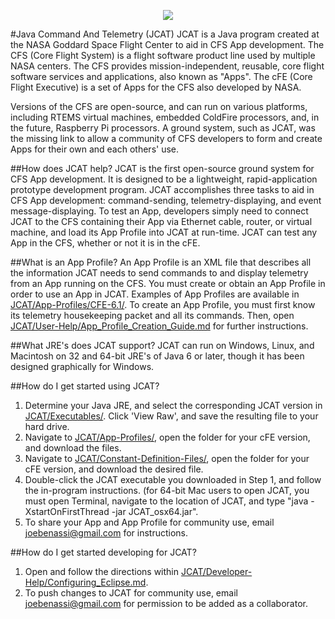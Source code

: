   <p align="center" >
	  <img src="https://raw.github.com/joebenassi/JCAT/master/JCAT/Git-Resources/JCATLogoHuge.png">
	</p>
#Java Command And Telemetry (JCAT)
JCAT is a Java program created at the NASA Goddard Space Flight Center to aid in CFS App development. The CFS (Core Flight System) is a flight software product line used by multiple NASA centers. The CFS provides mission-independent, reusable, core flight software services and applications, also known as "Apps". The cFE (Core Flight Executive) is a set of Apps for the CFS also developed by NASA. 
	
Versions of the CFS are open-source, and can run on various platforms, including RTEMS virtual machines, embedded ColdFire processors, and, in the future, Raspberry Pi processors. A ground system, such as JCAT, was the missing link to allow a community of CFS developers to form and create Apps for their own and each others' use.
	
##How does JCAT help?
JCAT is the first open-source ground system for CFS App development. It is designed to be a lightweight, rapid-application prototype development program. JCAT accomplishes three tasks to aid in CFS App development: command-sending, telemetry-displaying, and event message-displaying. To test an App, developers simply need to connect JCAT to the CFS containing their App via Ethernet cable, router, or virtual machine, and load its App Profile into JCAT at run-time. JCAT can test any App in the CFS, whether or not it is in the cFE. 

##What is an App Profile?
An App Profile is an XML file that describes all the information JCAT needs to send commands to and display telemetry from an App running on the CFS. You must create or obtain an App Profile in order to use an App in JCAT. Examples of App Profiles are available in <a href="https://github.com/joebenassi/JCAT/tree/master/JCAT/App-Profiles/CFE-6.1/">JCAT/App-Profiles/CFE-6.1/</a>.
To create an App Profile, you must first know its telemetry housekeeping packet and all its commands. Then, open <a href="https://github.com/joebenassi/JCAT/blob/master/JCAT/User-Help/App_Profile_Creation_Guide.md">JCAT/User-Help/App_Profile_Creation_Guide.md</a> for further instructions.
	
##What JRE's does JCAT support?
JCAT can run on Windows, Linux, and Macintosh on 32 and 64-bit JRE's of Java 6 or later, though it has been designed graphically for Windows.

##How do I get started using JCAT?
1. Determine your Java JRE, and select the corresponding JCAT version in <a href="https://github.com/joebenassi/JCAT/blob/master/JCAT/Executables/">JCAT/Executables/</a>. Click 'View Raw', and save the resulting file to your hard drive. 
2. Navigate to <a href="https://github.com/joebenassi/JCAT/blob/master/JCAT/App-Profiles/">JCAT/App-Profiles/</a>, open the folder for your cFE version, and download the files. 
3. Navigate to <a href="https://github.com/joebenassi/JCAT/blob/master/JCAT/Constant-Definition-Files/">JCAT/Constant-Definition-Files/</a>, open the folder for your cFE version, and download the desired file.
4. Double-click the JCAT executable you downloaded in Step 1, and follow the in-program instructions. (for 64-bit Mac users to open JCAT, you must open Terminal, navigate to the location of JCAT, and type "java -XstartOnFirstThread -jar JCAT_osx64.jar".
5. To share your App and App Profile for community use, email joebenassi@gmail.com for instructions.

##How do I get started developing for JCAT?
1. Open and follow the directions within <a href="https://github.com/joebenassi/JCAT/blob/master/JCAT/Developer-Help/Configuring_Eclipse.md">JCAT/Developer-Help/Configuring_Eclipse.md</a>.
2. To push changes to JCAT for community use, email joebenassi@gmail.com for permission to be added as a collaborator.
